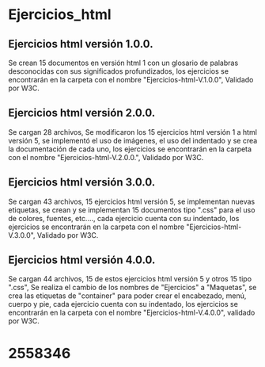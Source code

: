 # Ejercicios_html #

## Ejercicios html versión 1.0.0. ##
Se crean 15 documentos en versión html 1 con un glosario de palabras desconocidas con sus significados profundizados, los ejercicios se encontrarán en la carpeta con el nombre "Ejercicios-html-V.1.0.0", Validado por W3C.

## Ejercicios html versión 2.0.0. ##
Se cargan 28 archivos, Se modificaron los 15 ejercicios html versión 1 a html versión 5, se implementó el uso de imágenes, el uso del indentado y se crea la documentación de cada uno, los ejercicios se encontrarán en la carpeta con el nombre "Ejercicios-html-V.2.0.0.", Validado por W3C.

## Ejercicios html versión 3.0.0. ##
Se cargan 43 archivos, 15 ejercicios html versión 5, se implementan nuevas etiquetas, se crean y se implementan 15 documentos tipo ".css" para el uso de colores, fuentes, etc...., cada ejercicio cuenta con su indentado, los ejercicios se encontrarán en la carpeta con el nombre "Ejercicios-html-V.3.0.0", Validado por W3C.

## Ejercicios html versión 4.0.0. ##
Se cargan 44 archivos, 15 de estos ejercicios html versión 5 y otros 15 tipo ".css", Se realiza el cambio de los nombres de "Ejercicios" a "Maquetas", se crea las etiquetas de "container" para poder crear el encabezado, menú, cuerpo y pie, cada ejercicio cuenta con su indentado, los ejercicios se encontrarán en la carpeta con el nombre "Ejercicios-html-V.4.0.0", validado por W3C.

# 2558346 #
